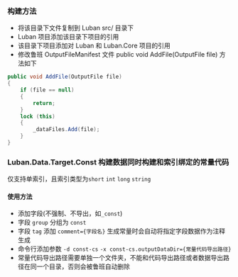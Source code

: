 ### 构建方法
- 将该目录下文件复制到 Luban src/ 目录下
- Luban 项目添加该目录下项目的引用
- 该目录下项目添加对 Luban 和 Luban.Core 项目的引用
- 修改鲁班 OutputFileManifest 文件 public void AddFile(OutputFile file) 方法如下
```c#
public void AddFile(OutputFile file)
{
    if (file == null)
    {
        return;
    }
    lock (this)
    {
        _dataFiles.Add(file);
    }
}
```
### Luban.Data.Target.Const 构建数据同时构建和索引绑定的常量代码
仅支持单索引，且索引类型为`short` `int` `long` `string`
#### 使用方法
- 添加字段(不强制、不导出，如`_const`)
- 字段 `group` 分组为 `const`
- 字段 `tag` 添加 `comment={字段名}` 生成常量时会自动将指定字段数据作为注释生成
- 命令行添加参数 `-d const-cs` `-x const-cs.outputDataDir={常量代码导出路径}`
- 常量代码导出路径需要单独一个文件夹，不能和代码导出路径或者数据导出路径在同一个目录，否则会被鲁班自动删除